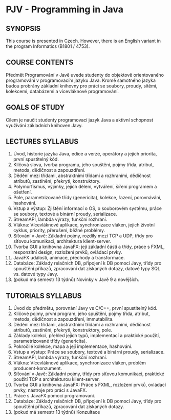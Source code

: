 # PJV - Programming in Java

## SYNOPSIS
This course is presented in Czech.
However, there is an English variant in the program Informatics (B1801 / 4753).

## COURSE CONTENTS
Předmět Programování v Javě uvede studenty do objektově orientovaného programování v programovacím jazyku Java. Kromě samotného jazyka budou probrány základní knihovny pro práci se soubory, proudy, sítěmi, kolekcemi, databázemi a vícevláknové programování.

## GOALS OF STUDY
Cílem je naučit studenty programovací jazyk Java a aktivní schopnost využívání základních knihoven Javy.

## LECTURES SYLLABUS
1. Úvod, historie jazyka Java, edice a verze, operátory a jejich priorita, první spustitelný kód.
2. Klíčová slova, tvorba programu, jeho spuštění, pojmy třída, atribut, metoda, dědičnost a zapouzdření.
3. Dědění mezi třídami, abstraktními třídami a rozhraními, dědičnost atributů, zastínění, překrytí, konstruktory.
4. Polymorfismus, výjimky, jejich dělení, vytváření, šíření programem a ošetření.
5. Pole, parametrizované třídy (genericita), kolekce, řazení, porovnávání, hashování.
6. Vstup a výstup: Zjištění informací o OS, o souborovém systému, práce se soubory, textové a binární proudy, serializace.
7. StreamAPI, lambda výrazy, funkční rozhraní.
8. Vlákna: Vícevláknové aplikace, synchronizace vláken, jejich životní cyklus, priority, přerušení, běžné problémy.
9. Síťování v Javě: Základní pojmy, rozdíly mezi TCP a UDP, třídy pro síťovou komunikaci, architektura klient-server.
10. Tvorba GUI a knihovna JavaFX: její základní části a třídy, práce s FXML, responzitní design, rozložení prvků, ovládací prvky.
11. JavaFX události, animace, přechody a transformace.
12. Databáze: Základy relačních DB, připojení k DB pomocí Javy, třídy pro spouštění příkazů, zpracování dat získaných dotazy, datové typy SQL vs. datové typy Javy.
13. (pokud má semestr 13 týdnů) Novinky v Javě 9 a novějších.

## TUTORIALS SYLLABUS
1. Úvod do předmětu, porovnání Javy vs C/C++, první spustitelný kód.
2. Klíčové pojmy, první program, jeho spuštění, pojmy třída, atribut, metoda, dědičnost a zapouzdření, immutabilita.
3. Dědění mezi třídami, abstraktními třídami a rozhraními, dědičnost atributů, zastínění, překrytí, konstruktory, pole.
4. Základy kolekcí, přehled jejich typů, implementací a praktické použití, parametrizované třídy (genericita).
5. Pokročilé kolekce, mapa a její implementace, hashování.
6. Vstup a výstup: Práce se soubory, textové a binární proudy, serializace.
7. StreamAPI, lambda výrazy, funkční rozhraní.
8. Vlákna: Vícevláknové aplikace, synchronizace vláken, problém producent-konzument.
9. Síťování v Javě: Základní pojmy, třídy pro síťovou komunikaci, praktické použití TCP s architekturou klient-server.
10. Tvorba GUI a knihovna JavaFX: Práce s FXML, rozložení prvků, ovládací prvky, nástroje pro práci s JavaFX.
11. Práce s JavaFX pomocí programovaní.
12. Databáze: Základy relačních DB, připojení k DB pomocí Javy, třídy pro spouštění příkazů, zpracování dat získaných dotazy.
13. (pokud má semestr 13 týdnů) Konzultace